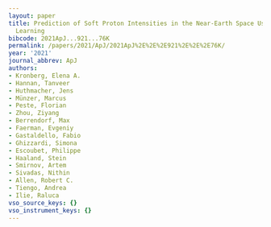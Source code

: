```yaml
---
layout: paper
title: Prediction of Soft Proton Intensities in the Near-Earth Space Using Machine
  Learning
bibcode: 2021ApJ...921...76K
permalink: /papers/2021/ApJ/2021ApJ%2E%2E%2E921%2E%2E%2E76K/
year: '2021'
journal_abbrev: ApJ
authors:
- Kronberg, Elena A.
- Hannan, Tanveer
- Huthmacher, Jens
- Münzer, Marcus
- Peste, Florian
- Zhou, Ziyang
- Berrendorf, Max
- Faerman, Evgeniy
- Gastaldello, Fabio
- Ghizzardi, Simona
- Escoubet, Philippe
- Haaland, Stein
- Smirnov, Artem
- Sivadas, Nithin
- Allen, Robert C.
- Tiengo, Andrea
- Ilie, Raluca
vso_source_keys: {}
vso_instrument_keys: {}
---
```

